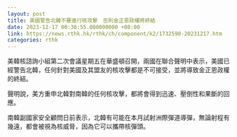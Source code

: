 ```yaml
---
layout: post
title: 美國警告北韓不要進行核攻擊　否則金正恩政權將終結
date: 2023-12-17 00:38:55.000000000 +08:00
link: https://news.rthk.hk/rthk/ch/component/k2/1732598-20231217.htm
categories: rthk
---
```


美韓核諮詢小組第二次會議星期五在華盛頓召開，兩國在聯合聲明中表示，美國已經警告北韓，任何針對美國及其盟友的核攻擊都是不可接受，並將導致金正恩政權的終結。

聲明說，美方重申北韓對南韓的任何核攻擊，都將會得到迅速、壓倒性和果斷的回應。

南韓副國家安全顧問日前表示，北韓有可能在本月試射洲際彈道導彈，無論射程有幾遠，都會被視為核威脅，因為它可以攜帶核彈頭。
